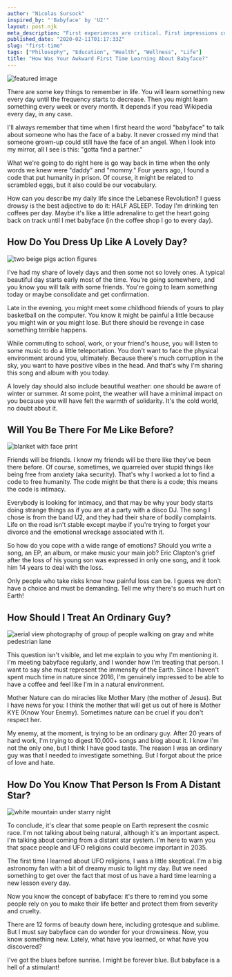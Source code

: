 ```yaml
---
author: "Nicolas Sursock"
inspired_by: "'Babyface' by 'U2'"
layout: post.njk
meta_description: "First experiences are critical. First impressions count but should you judge a book by its cover? Anyway, it seems we're always learning."
published_date: "2020-02-11T01:17:33Z"
slug: "first-time"
tags: ["Philosophy", "Education", "Health", "Wellness", "Life"]
title: "How Was Your Awkward First Time Learning About Babyface?"
---
```


![featured image](https://images.unsplash.com/photo-1582212742050-5cdf77fb8073?ixlib=rb-4.0.3&ixid=MnwxMjA3fDB8MHxwaG90by1wYWdlfHx8fGVufDB8fHx8&auto=format&fit=crop)

There are some key things to remember in life. You will learn something new every day until the frequency starts to decrease. Then you might learn something every week or every month. It depends if you read Wikipedia every day, in any case.

I'll always remember that time when I first heard the word "babyface" to talk about someone who has the face of a baby. It never crossed my mind that someone grown-up could still have the face of an angel. When I look into my mirror, all I see is this: "gotta find a partner."

What we're going to do right here is go way back in time when the only words we knew were "daddy" and "mommy." Four years ago, I found a code that put humanity in prison. Of course, it might be related to scrambled eggs, but it also could be our vocabulary.

How can you describe my daily life since the Lebanese Revolution? I guess drowsy is the best adjective to do it: HALF ASLEEP. Today I'm drinking ten coffees per day. Maybe it's like a little adrenaline to get the heart going back on track until I met babyface (in the coffee shop I go to every day).

## How Do You Dress Up Like A Lovely Day?

![two beige pigs action figures](https://images.unsplash.com/photo-1570033434999-2ee19256107d?ixlib=rb-4.0.3&ixid=MnwxMjA3fDB8MHxwaG90by1wYWdlfHx8fGVufDB8fHx8&auto=format&fit=crop&q=80&w=800&h=600)

I've had my share of lovely days and then some not so lovely ones. A typical beautiful day starts early most of the time. You're going somewhere, and you know you will talk with some friends. You're going to learn something today or maybe consolidate and get confirmation.

Late in the evening, you might meet some childhood friends of yours to play basketball on the computer. You know it might be painful a little because you might win or you might lose. But there should be revenge in case something terrible happens.

While commuting to school, work, or your friend's house, you will listen to some music to do a little teleportation. You don't want to face the physical environment around you, ultimately. Because there's much corruption in the sky, you want to have positive vibes in the head. And that's why I'm sharing this song and album with you today.

A lovely day should also include beautiful weather: one should be aware of winter or summer. At some point, the weather will have a minimal impact on you because you will have felt the warmth of solidarity. It's the cold world, no doubt about it.

## Will You Be There For Me Like Before?

![blanket with face print](https://images.unsplash.com/photo-1633105095489-b3be8406bd25?ixlib=rb-4.0.3&ixid=MnwxMjA3fDB8MHxwaG90by1wYWdlfHx8fGVufDB8fHx8&auto=format&fit=crop&q=80&w=800&h=600)

Friends will be friends. I know my friends will be there like they've been there before. Of course, sometimes, we quarreled over stupid things like being free from anxiety (aka security). That's why I worked a lot to find a code to free humanity. The code might be that there is a code; this means the code is intimacy.

Everybody is looking for intimacy, and that may be why your body starts doing strange things as if you are at a party with a disco DJ. The song I chose is from the band U2, and they had their share of bodily complaints. Life on the road isn't stable except maybe if you're trying to forget your divorce and the emotional wreckage associated with it.

So how do you cope with a wide range of emotions? Should you write a song, an EP, an album, or make music your main job? Eric Clapton's grief after the loss of his young son was expressed in only one song, and it took him 14 years to deal with the loss.

Only people who take risks know how painful loss can be. I guess we don't have a choice and must be demanding. Tell me why there's so much hurt on Earth!

## How Should I Treat An Ordinary Guy?

![aerial view photography of group of people walking on gray and white pedestrian lane](https://images.unsplash.com/photo-1513171920216-2640b288471b?ixlib=rb-4.0.3&ixid=MnwxMjA3fDB8MHxwaG90by1wYWdlfHx8fGVufDB8fHx8&auto=format&fit=crop&q=80&w=800&h=600)

This question isn't visible, and let me explain to you why I'm mentioning it. I'm meeting babyface regularly, and I wonder how I'm treating that person. I want to say she must represent the immensity of the Earth. Since I haven't spent much time in nature since 2016, I'm genuinely impressed to be able to have a coffee and feel like I'm in a natural environment.

Mother Nature can do miracles like Mother Mary (the mother of Jesus). But I have news for you: I think the mother that will get us out of here is Mother KYE (Know Your Enemy). Sometimes nature can be cruel if you don't respect her.

My enemy, at the moment, is trying to be an ordinary guy. After 20 years of hard work, I'm trying to digest 10,000+ songs and blog about it. I know I'm not the only one, but I think I have good taste. The reason I was an ordinary guy was that I needed to investigate something. But I forgot about the price of love and hate.

## How Do You Know That Person Is From A Distant Star?

![white mountain under starry night](https://images.unsplash.com/photo-1521929253990-8dccb82cc59b?ixlib=rb-4.0.3&ixid=MnwxMjA3fDB8MHxwaG90by1wYWdlfHx8fGVufDB8fHx8&auto=format&fit=crop&q=80&w=800&h=600)

To conclude, it's clear that some people on Earth represent the cosmic race. I'm not talking about being natural, although it's an important aspect. I'm talking about coming from a distant star system. I'm here to warn you that space people and UFO religions could become important in 2035.

The first time I learned about UFO religions, I was a little skeptical. I'm a big astronomy fan with a bit of dreamy music to light my day. But we need something to get over the fact that most of us have a hard time learning a new lesson every day.

Now you know the concept of babyface: it's there to remind you some people rely on you to make their life better and protect them from severity and cruelty.

There are 12 forms of beauty down here, including grotesque and sublime. But I must say babyface can do wonder for your drowsiness. Now, you know something new. Lately, what have you learned, or what have you discovered?

I've got the blues before sunrise. I might be forever blue. But babyface is a hell of a stimulant! 